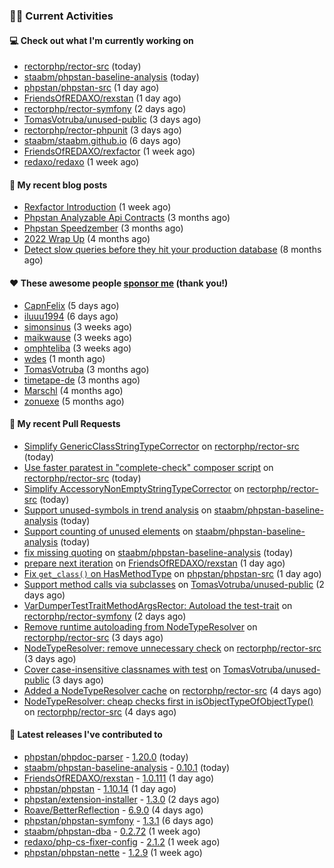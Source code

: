### 👨‍💻 Current Activities


#### 💻 Check out what I'm currently working on

- [rectorphp/rector-src](https://github.com/rectorphp/rector-src) (today)
- [staabm/phpstan-baseline-analysis](https://github.com/staabm/phpstan-baseline-analysis) (today)
- [phpstan/phpstan-src](https://github.com/phpstan/phpstan-src) (1 day ago)
- [FriendsOfREDAXO/rexstan](https://github.com/FriendsOfREDAXO/rexstan) (1 day ago)
- [rectorphp/rector-symfony](https://github.com/rectorphp/rector-symfony) (2 days ago)
- [TomasVotruba/unused-public](https://github.com/TomasVotruba/unused-public) (3 days ago)
- [rectorphp/rector-phpunit](https://github.com/rectorphp/rector-phpunit) (3 days ago)
- [staabm/staabm.github.io](https://github.com/staabm/staabm.github.io) (6 days ago)
- [FriendsOfREDAXO/rexfactor](https://github.com/FriendsOfREDAXO/rexfactor) (1 week ago)
- [redaxo/redaxo](https://github.com/redaxo/redaxo) (1 week ago)


#### 📜 My recent blog posts

- [Rexfactor Introduction](https://staabm.github.io/2023/04/09/rexfactor-introduction.html) (1 week ago)
- [Phpstan Analyzable Api Contracts](https://staabm.github.io/2022/12/29/phpstan-analyzable-api-contracts.html) (3 months ago)
- [Phpstan Speedzember](https://staabm.github.io/2022/12/23/phpstan-speedzember.html) (3 months ago)
- [2022 Wrap Up](https://staabm.github.io/2022/12/20/2022-wrap-up.html) (4 months ago)
- [Detect slow queries before they hit your production database](https://staabm.github.io/2022/08/16/phpstan-dba-query-plan-analysis.html) (8 months ago)


#### ❤️ These awesome people [sponsor me](https://github.com/sponsors/staabm) (thank you!)

- [CapnFelix](https://github.com/CapnFelix) (5 days ago)
- [iluuu1994](https://github.com/iluuu1994) (6 days ago)
- [simonsinus](https://github.com/simonsinus) (3 weeks ago)
- [maikwause](https://github.com/maikwause) (3 weeks ago)
- [omphteliba](https://github.com/omphteliba) (3 weeks ago)
- [wdes](https://github.com/wdes) (1 month ago)
- [TomasVotruba](https://github.com/TomasVotruba) (3 months ago)
- [timetape-de](https://github.com/timetape-de) (3 months ago)
- [Marschl](https://github.com/Marschl) (4 months ago)
- [zonuexe](https://github.com/zonuexe) (5 months ago)


#### 🔨 My recent Pull Requests

- [Simplify GenericClassStringTypeCorrector](https://github.com/rectorphp/rector-src/pull/3638) on [rectorphp/rector-src](https://github.com/rectorphp/rector-src) (today)
- [Use faster paratest in &#34;complete-check&#34; composer script](https://github.com/rectorphp/rector-src/pull/3637) on [rectorphp/rector-src](https://github.com/rectorphp/rector-src) (today)
- [Simplify AccessoryNonEmptyStringTypeCorrector](https://github.com/rectorphp/rector-src/pull/3636) on [rectorphp/rector-src](https://github.com/rectorphp/rector-src) (today)
- [Support unused-symbols in trend analysis](https://github.com/staabm/phpstan-baseline-analysis/pull/117) on [staabm/phpstan-baseline-analysis](https://github.com/staabm/phpstan-baseline-analysis) (today)
- [Support counting of unused elements](https://github.com/staabm/phpstan-baseline-analysis/pull/116) on [staabm/phpstan-baseline-analysis](https://github.com/staabm/phpstan-baseline-analysis) (today)
- [fix missing quoting](https://github.com/staabm/phpstan-baseline-analysis/pull/115) on [staabm/phpstan-baseline-analysis](https://github.com/staabm/phpstan-baseline-analysis) (today)
- [prepare next iteration](https://github.com/FriendsOfREDAXO/rexstan/pull/487) on [FriendsOfREDAXO/rexstan](https://github.com/FriendsOfREDAXO/rexstan) (1 day ago)
- [Fix `get_class()` on HasMethodType](https://github.com/phpstan/phpstan-src/pull/2350) on [phpstan/phpstan-src](https://github.com/phpstan/phpstan-src) (1 day ago)
- [Support method calls via subclasses](https://github.com/TomasVotruba/unused-public/pull/56) on [TomasVotruba/unused-public](https://github.com/TomasVotruba/unused-public) (2 days ago)
- [VarDumperTestTraitMethodArgsRector: Autoload the test-trait](https://github.com/rectorphp/rector-symfony/pull/391) on [rectorphp/rector-symfony](https://github.com/rectorphp/rector-symfony) (2 days ago)
- [Remove runtime autoloading from NodeTypeResolver](https://github.com/rectorphp/rector-src/pull/3627) on [rectorphp/rector-src](https://github.com/rectorphp/rector-src) (3 days ago)
- [NodeTypeResolver: remove unnecessary check](https://github.com/rectorphp/rector-src/pull/3626) on [rectorphp/rector-src](https://github.com/rectorphp/rector-src) (3 days ago)
- [Cover case-insensitive classnames with test](https://github.com/TomasVotruba/unused-public/pull/55) on [TomasVotruba/unused-public](https://github.com/TomasVotruba/unused-public) (3 days ago)
- [Added a NodeTypeResolver cache](https://github.com/rectorphp/rector-src/pull/3622) on [rectorphp/rector-src](https://github.com/rectorphp/rector-src) (4 days ago)
- [NodeTypeResolver: cheap checks first in isObjectTypeOfObjectType()](https://github.com/rectorphp/rector-src/pull/3621) on [rectorphp/rector-src](https://github.com/rectorphp/rector-src) (4 days ago)


#### 🔭 Latest releases I've contributed to

- [phpstan/phpdoc-parser](https://github.com/phpstan/phpdoc-parser) - [1.20.0](https://github.com/phpstan/phpdoc-parser/releases/tag/1.20.0) (today)
- [staabm/phpstan-baseline-analysis](https://github.com/staabm/phpstan-baseline-analysis) - [0.10.1](https://github.com/staabm/phpstan-baseline-analysis/releases/tag/0.10.1) (today)
- [FriendsOfREDAXO/rexstan](https://github.com/FriendsOfREDAXO/rexstan) - [1.0.111](https://github.com/FriendsOfREDAXO/rexstan/releases/tag/1.0.111) (1 day ago)
- [phpstan/phpstan](https://github.com/phpstan/phpstan) - [1.10.14](https://github.com/phpstan/phpstan/releases/tag/1.10.14) (1 day ago)
- [phpstan/extension-installer](https://github.com/phpstan/extension-installer) - [1.3.0](https://github.com/phpstan/extension-installer/releases/tag/1.3.0) (2 days ago)
- [Roave/BetterReflection](https://github.com/Roave/BetterReflection) - [6.9.0](https://github.com/Roave/BetterReflection/releases/tag/6.9.0) (4 days ago)
- [phpstan/phpstan-symfony](https://github.com/phpstan/phpstan-symfony) - [1.3.1](https://github.com/phpstan/phpstan-symfony/releases/tag/1.3.1) (6 days ago)
- [staabm/phpstan-dba](https://github.com/staabm/phpstan-dba) - [0.2.72](https://github.com/staabm/phpstan-dba/releases/tag/0.2.72) (1 week ago)
- [redaxo/php-cs-fixer-config](https://github.com/redaxo/php-cs-fixer-config) - [2.1.2](https://github.com/redaxo/php-cs-fixer-config/releases/tag/2.1.2) (1 week ago)
- [phpstan/phpstan-nette](https://github.com/phpstan/phpstan-nette) - [1.2.9](https://github.com/phpstan/phpstan-nette/releases/tag/1.2.9) (1 week ago)
